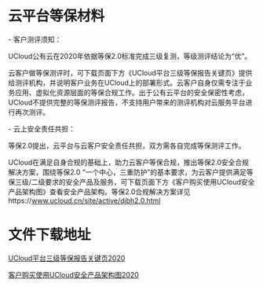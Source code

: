

# 云平台等保材料

\- 客户测评须知：

UCloud公有云在2020年依据等保2.0标准完成三级复测，等级测评结论为“优”。

云客户做等保测评时，可下载页面下方《UCloud平台三级等保报告关键页》提供给测评机构，并说明客户业务在UCloud上的部署形式。云客户自身仅需专注于业务应用、虚拟化资源层面的等保合规工作。出于公有云平台的安全保密性考虑，UCloud不提供完整的等保测评报告，不支持用户带来的测评机构对云服务平台进行再次测评。

\- 云上安全责任共担：

等保2.0提出，云平台与云客户安全责任共担，双方需各自完成等保测评工作。

UCloud在满足自身合规的基础上，助力云客户等保合规，推出等保2.0安全合规解决方案，围绕等保2.0 “一个中心，三重防护”的基本要求，为云客户提供满足等保三级/二级要求的安全产品及服务，可下载页面下方《客户购买使用UCloud安全产品架构图》查看安全产品架构。等保2.0合规解决方案详见https://www.ucloud.cn/site/active/djbh2.0.html 



# 文件下载地址

[UCloud平台三级等保报告关键页2020](http://udbcp-public.cn-gd.ufileos.com/UCloud云平台三级等保报告关键页2020.pdf)

[客户购买使用UCloud安全产品架构图2020](http://udbcp-public.cn-gd.ufileos.com/客户购买使用UCloud安全产品的示意图2020.pdf)

